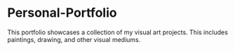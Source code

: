 # Personal-Portfolio
This portfolio showcases a collection of my visual art projects. This includes paintings, drawing, and other visual mediums.
